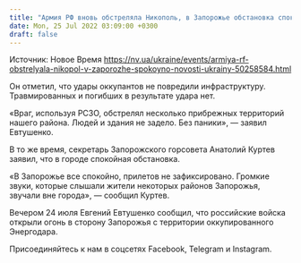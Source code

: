 ```yaml
---
title: "Армия РФ вновь обстреляла Никополь, в Запорожье обстановка спокойная"
date: Mon, 25 Jul 2022 03:09:00 +0300
draft: false
---
```

Источник: Новое Время https://nv.ua/ukraine/events/armiya-rf-obstrelyala-nikopol-v-zaporozhe-spokoyno-novosti-ukrainy-50258584.html


Он отметил, что удары оккупантов не повредили инфраструктуру. Травмированных и погибших в результате удара нет.

«Враг, используя РСЗО, обстрелял несколько прибрежных территорий нашего района. Людей и здания не задело. Без паники», — заявил Евтушенко.

В то же время, секретарь Запорожского горсовета Анатолий Куртев заявил, что в городе спокойная обстановка.

«В Запорожье все спокойно, прилетов не зафиксировано. Громкие звуки, которые слышали жители некоторых районов Запорожья, звучали вне города», — сообщил Куртев.

Вечером 24 июля Евгений Евтушенко сообщил, что российские войска открыли огонь в сторону Запорожья с территории оккупированного Энергодара.

Присоединяйтесь к нам в соцсетях Facebook, Telegram и Instagram.
